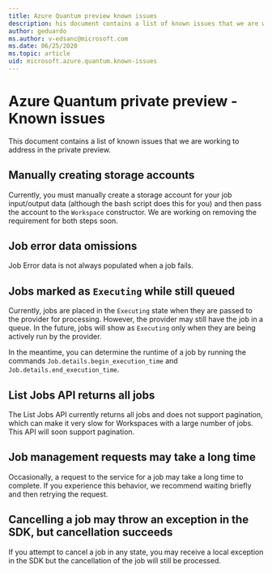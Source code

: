 ```yaml
---
title: Azure Quantum preview known issues
description: his document contains a list of known issues that we are working to address in preview.
author: geduardo
ms.author: v-edsanc@microsoft.com
ms.date: 06/25/2020
ms.topic: article
uid: microsoft.azure.quantum.known-issues
---
```


# Azure Quantum private preview - Known issues

This document contains a list of known issues that we are working to address in the private preview.

## Manually creating storage accounts

Currently, you must manually create a storage account for your job input/output data (although the bash script does this for you) and then pass the account to the `Workspace` constructor. We are working on removing the requirement for both steps soon.

## Job error data omissions

Job Error data is not always populated when a job fails.

## Jobs marked as `Executing` while still queued

Currently, jobs are placed in the `Executing` state when they are passed to the provider for processing. However, the provider may still have the job in a queue. In the future, jobs will show as `Executing` only when they are being actively run by the provider.

In the meantime, you can determine the runtime of a job by running the commands `Job.details.begin_execution_time` and `Job.details.end_execution_time`.


## List Jobs API returns all jobs

The List Jobs API currently returns all jobs and does not support pagination, which can make it very slow for Workspaces with a large number of jobs. This API will soon support pagination.

## Job management requests may take a long time

Occasionally, a request to the service for a job may take a long time to complete. If you experience this behavior, we recommend waiting briefly and then retrying the request.

## Cancelling a job may throw an exception in the SDK, but cancellation succeeds

If you attempt to cancel a job in any state, you may receive a local exception in the SDK but the cancellation of the job will still be processed.